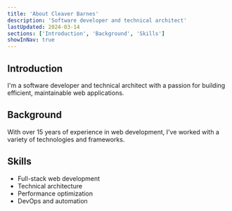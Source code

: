 ```yaml
---
title: 'About Cleaver Barnes'
description: 'Software developer and technical architect'
lastUpdated: 2024-03-14
sections: ['Introduction', 'Background', 'Skills']
showInNav: true
---
```


## Introduction

I'm a software developer and technical architect with a passion for building efficient, maintainable web applications.

## Background

With over 15 years of experience in web development, I've worked with a variety of technologies and frameworks.

## Skills

- Full-stack web development
- Technical architecture
- Performance optimization
- DevOps and automation

